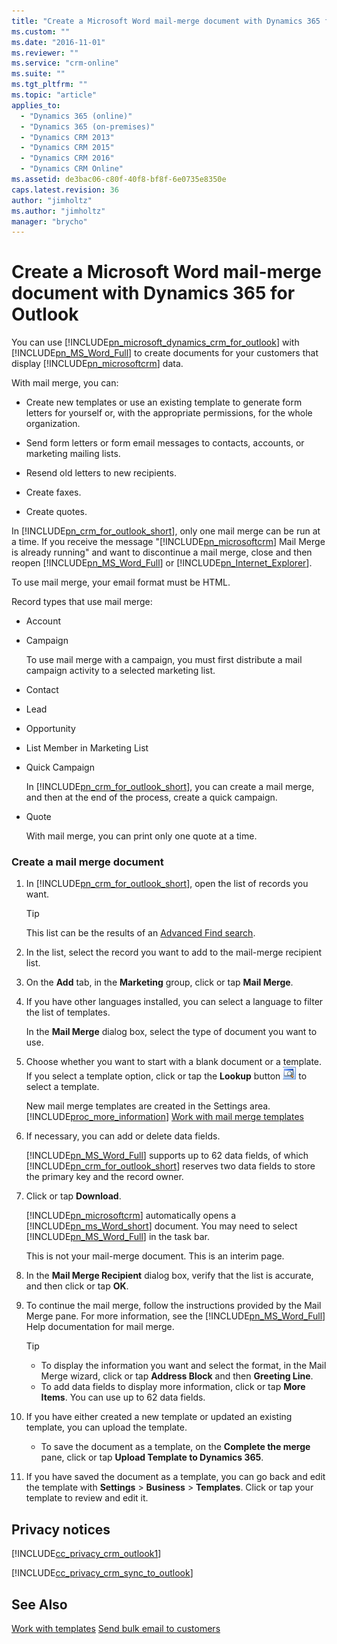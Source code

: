 ```yaml
---
title: "Create a Microsoft Word mail-merge document with Dynamics 365 for Outlook | MicrosoftDocs"
ms.custom: ""
ms.date: "2016-11-01"
ms.reviewer: ""
ms.service: "crm-online"
ms.suite: ""
ms.tgt_pltfrm: ""
ms.topic: "article"
applies_to: 
  - "Dynamics 365 (online)"
  - "Dynamics 365 (on-premises)"
  - "Dynamics CRM 2013"
  - "Dynamics CRM 2015"
  - "Dynamics CRM 2016"
  - "Dynamics CRM Online"
ms.assetid: de3bac06-c80f-40f8-bf8f-6e0735e8350e
caps.latest.revision: 36
author: "jimholtz"
ms.author: "jimholtz"
manager: "brycho"
---
```

# Create a Microsoft Word mail-merge document with Dynamics 365 for Outlook
You can use [!INCLUDE[pn_microsoft_dynamics_crm_for_outlook](../../includes/pn-microsoft-dynamics-crm-for-outlook.md)] with [!INCLUDE[pn_MS_Word_Full](../../includes/pn-ms-word-full.md)] to create documents for your customers that display [!INCLUDE[pn_microsoftcrm](../../includes/pn-microsoftcrm.md)] data.  
  
 With mail merge, you can:  
  
-   Create new templates or use an existing template to generate form letters for yourself or, with the appropriate permissions, for the whole organization.  
  
-   Send form letters or form email messages to contacts, accounts, or marketing mailing lists.  
  
-   Resend old letters to new recipients.  
  
-   Create faxes.  
  
-   Create quotes.  
  
 In [!INCLUDE[pn_crm_for_outlook_short](../../includes/pn-crm-for-outlook-short.md)], only one mail merge can be run at a time. If you receive the message "[!INCLUDE[pn_microsoftcrm](../../includes/pn-microsoftcrm.md)] Mail Merge is already running" and want to discontinue a mail merge, close and then reopen [!INCLUDE[pn_MS_Word_Full](../../includes/pn-ms-word-full.md)] or [!INCLUDE[pn_Internet_Explorer](../../includes/pn-internet-explorer.md)].  
  
 To use mail merge, your email format must be HTML.  
  
 Record types that use mail merge:  
  
-   Account  
  
-   Campaign  
  
     To use mail merge with a campaign, you must first distribute a mail campaign activity to a selected marketing list.  
  
-   Contact  
  
-   Lead  
  
-   Opportunity  
  
-   List Member in Marketing List  
  
-   Quick Campaign  
  
     In [!INCLUDE[pn_crm_for_outlook_short](../../includes/pn-crm-for-outlook-short.md)], you can create a mail merge, and then at the end of the process, create a quick campaign.  
  
-   Quote  
  
     With mail merge, you can print only one quote at a time.  
  
### Create a mail merge document  
  
1.  In [!INCLUDE[pn_crm_for_outlook_short](../../includes/pn-crm-for-outlook-short.md)], open the list of records you want.  
  
    > [!TIP]
    >  This list can be the results of an [Advanced Find search](../../basics/save-advanced-find-search.md).  
  
2.  In the list, select the record you want to add to the mail-merge recipient list.  
  
3.  On the **Add** tab, in the **Marketing** group, click or tap **Mail Merge**.  
  
4.  If you have other languages installed, you can select a language to filter the list of templates.  
  
     In the **Mail Merge** dialog box, select the type of document you want to use.  
  
5.  Choose whether you want to start with a blank document or a template. If you select a template option, click or tap the **Lookup** button ![Lookup button](../media/lookup-button-4.gif "Lookup button") to select a template.  
  
     New mail merge templates are created in the Settings area. [!INCLUDE[proc_more_information](../../includes/proc-more-information.md)] [Work with mail merge templates](../../admin/work-mail-merge-templates.md)
  
6.  If necessary, you can add or delete data fields.  
  
     [!INCLUDE[pn_MS_Word_Full](../../includes/pn-ms-word-full.md)] supports up to 62 data fields, of which  [!INCLUDE[pn_crm_for_outlook_short](../../includes/pn-crm-for-outlook-short.md)] reserves two data fields to store the primary key and the record owner.  
  
7.  Click or tap **Download**.  
  
     [!INCLUDE[pn_microsoftcrm](../../includes/pn-microsoftcrm.md)] automatically opens a  [!INCLUDE[pn_ms_Word_short](../../includes/pn-ms-word-short.md)] document. You may need to select [!INCLUDE[pn_MS_Word_Full](../../includes/pn-ms-word-full.md)] in the task bar.  
  
     This is not your mail-merge document. This is an interim page.  
  
8.  In the **Mail Merge Recipient** dialog box, verify that the list is accurate, and then click or tap **OK**.  
  
9. To continue the mail merge, follow the instructions provided by the Mail Merge pane. For more information, see the [!INCLUDE[pn_MS_Word_Full](../../includes/pn-ms-word-full.md)] Help documentation for mail merge.  
  
    > [!TIP]
    >  -   To display the information you want and select the format, in the Mail Merge wizard, click or tap **Address Block** and then **Greeting Line**.  
    > -   To add data fields to display more information, click or tap **More Items**. You can use up to 62 data fields.  
  
10. If you have either created a new template or updated an existing template, you can upload the template.  
  
    -   To save the document as a template, on the **Complete the merge** pane, click or tap **Upload Template to Dynamics 365**.  
  
11. If you have saved the document as a template, you can go back and edit the template with **Settings** > **Business** > **Templates**. Click or tap your template to review and edit it.  
  
<a name="BMKM_MUprivacy"></a>   
## Privacy notices  
 [!INCLUDE[cc_privacy_crm_outlook1](../../includes/cc-privacy-crm-outlook1.md)]  
  
 [!INCLUDE[cc_privacy_crm_sync_to_outlook](../../includes/cc-privacy-crm-sync-to-outlook.md)]  
  
## See Also  
 [Work with templates](../../admin/work-with-templates.md)
 [Send bulk email to customers](../../basics/send-bulk-email-customers.md)